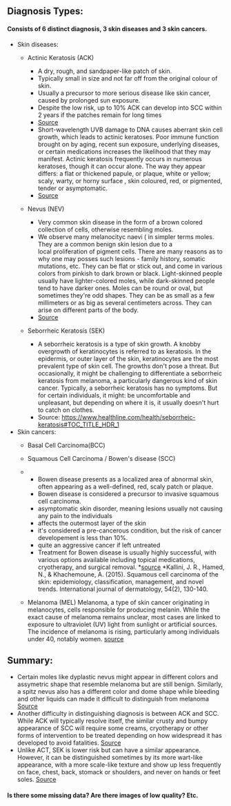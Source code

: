 ## Diagnosis Types:
#### Consists of 6 distinct diagnosis, 3 skin diseases and 3 skin cancers.

* Skin diseases:
    * Actinic Keratosis (ACK) 
        * A dry, rough, and sandpaper-like patch of skin.
        * Typically small in size and not far off from the original colour of skin.
        * Usually a precursor to more serious disease like skin cancer, caused by prolonged sun exposure.
        * Despite the low risk, up to 10% ACK can develop into SCC within 2 years if the patches remain for long times
        * [Source](https://www.nhs.uk/conditions/actinic-keratoses/)
        * Short-wavelength UVB damage to DNA causes aberrant skin cell growth, which leads to actinic keratoses. Poor immune function brought on by aging, recent sun exposure, underlying diseases, or certain medications increases the likelihood that they may manifest.  Actinic keratosis frequently occurs in numerous keratoses, though it can occur alone. The way they appear differs: a flat or thickened papule, or plaque, white or yellow; scaly, warty, or horny surface , skin coloured, red, or pigmented, tender or asymptomatic.
        * [Source](https://dermnetnz.org/topics/actinic-keratosis)
    * Nevus (NEV)
        * Very common skin disease in the form of a brown colored collection of cells, otherwise resembling moles.
        * We observe many melanocityc naevi ( in simpler terms moles. They are a common benign skin lesion due to a local proliferation of pigment cells. There are many reasons as to why one may posses such lesions - family history, somatic mutations, etc. They can be flat or stick out, and come in various colors from pinkish to dark brown or black. Light-skinned people usually have lighter-colored moles, while dark-skinned people tend to have darker ones. Moles can be round or oval, but sometimes they're odd shapes. They can be as small as a few millimeters or as big as several centimeters across. They can arise on different parts of the body.
        * [Source](https://dermnetnz.org/topics/melanocytic-naevus)

    * Seborrheic Keratosis (SEK)
        * A seborrheic keratosis is a type of skin growth. A knobby overgrowth of keratinocytes is referred to as keratosis. In the epidermis, or outer layer of the skin, keratinocytes are the most prevalent type of skin cell. The growths don't pose a threat. But occasionally, it might be challenging to differentiate a seborrheic keratosis from melanoma, a particularly dangerous kind of skin cancer.
Typically, a seborrheic keratosis has no symptoms. But for certain individuals, it might: be uncomfortable and unpleasant, but depending on where it is, it usually doesn't hurt to catch on clothes.
        * Source: https://www.healthline.com/health/seborrheic-keratosis#TOC_TITLE_HDR_1
* Skin cancers:
    * Basal Cell Carcinoma(BCC)
    * Squamous Cell Carcinoma / Bowen's disease (SCC)
    *    - Bowen disease presents as a localized area of abnormal skin, often appearing as a well-defined, red, scaly patch or plaque.
         - Bowen disease is considered a precursor to invasive squamous cell carcinoma.
         - asymptomatic skin disorder, meaning lesions usually not causing any pain to the individuals
         - affects the outermost layer of the skin
         - it's considered a pre-cancerous condition, but the risk of cancer developement is less than 10%.
         - quite an aggressive cancer if left untreated
         - Treatment for Bowen disease is usually highly successful, with various options available including topical medications, cryotherapy, and surgical removal.
*[source](https://rarediseases.org/rare-diseases/bowen-disease/)
*Kallini, J. R., Hamed, N., & Khachemoune, A. (2015). Squamous cell carcinoma of the skin: epidemiology, classification, management, and novel trends. International           journal of dermatology, 54(2), 130-140.
   
    * Melanoma (MEL)
      Melanoma, a type of skin cancer originating in melanocytes, cells responsible for producing melanin. While the exact cause of melanoma remains unclear, most cases are        linked to exposure to ultraviolet (UV) light from sunlight or artificial sources. The incidence of melanoma is rising, particularly among individuals under 40,               notably women.
      [source](https://www.mayoclinic.org/diseases-conditions/melanoma/symptoms-causes/syc-20374884)
 ## Summary:
 * Certain moles like dyplastic nevus might appear in different colors and assymetric shape that resemble melanoma but are still benign. Similarly, a spitz nevus also has a different color and dome shape while bleeding and other liquids can made it difficult to distinguish from melanoma [Source](https://www.healthline.com/health/nevus#types)
 * Another difficulty in distinguishing diagnosis is between ACK and SCC. While ACK will typically resolve itself, the similar crusty and bumpy appearance of SCC will require some creams, cryotherapy or other forms of intervention to be treated depending on how widespread it has developed to avoid fatalities. [Source](https://balmonds.co.uk/blogs/actinic-keratosis/how-can-you-tell-the-difference-between-squamous-cell-carcinoma-and-actinic-keratosis)
 * Unlike ACT, SEK is lower risk but can have a similar appearance. However, it can be distinguished sometimes by its more wart-like appearance, with a more scale-like texture and show up less frequently on face, chest, back, stomack or shoulders, and never on hands or feet soles. [Source](https://www.healthline.com/health/skin-cancer/seborrheic-keratosis-actinic-keratosis#seborrheic-keratosis)
 

#### Is there some missing data? Are there images of low quality? Etc.

